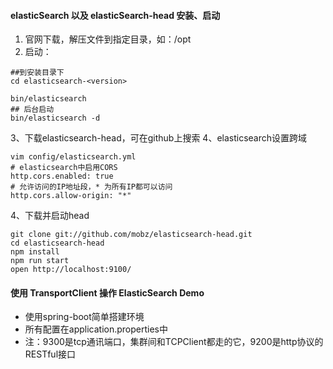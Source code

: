 #### elasticSearch 以及 elasticSearch-head 安装、启动
1. 官网下载，解压文件到指定目录，如：/opt
2. 启动：
```
##到安装目录下
cd elasticsearch-<version>

bin/elasticsearch
## 后台启动
bin/elasticsearch -d 
```
3、下载elasticsearch-head，可在github上搜索
4、elasticsearch设置跨域
```
vim config/elasticsearch.yml
# elasticsearch中启用CORS
http.cors.enabled: true
# 允许访问的IP地址段，* 为所有IP都可以访问
http.cors.allow-origin: "*"
```
4、下载并启动head
```
git clone git://github.com/mobz/elasticsearch-head.git
cd elasticsearch-head
npm install
npm run start
open http://localhost:9100/
```

#### 使用 TransportClient 操作 ElasticSearch Demo
* 使用spring-boot简单搭建环境
* 所有配置在application.properties中
* 注：9300是tcp通讯端口，集群间和TCPClient都走的它，9200是http协议的RESTful接口

